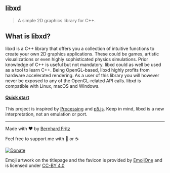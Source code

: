## libxd

> A simple 2D graphics library for C++.

## What is libxd?
libxd is a C++ library that offers you a collection of intuitive functions to create your own 2D graphics applications. These could be games, artistic visualizations or even highly sophisticated physics simulations. Prior knowledge of C++ is useful but not mandatory. libxd could as well be used as a tool to learn C++. Being OpenGL-based, libxd highly profits from hardware accelerated rendering. As a user of this library you will however never be exposed to any of the OpenGL-related API calls. libxd is compatible with Linux, macOS and Windows.

#### [Quick start](quickstart.md)

This project is inspired by [Processing](https://processing.org/) and [p5.js](https://p5js.org/). Keep in mind, libxd is a new interpretation, not an emulation or port.

---

Made with :heart: by [Bernhard Fritz](https://github.com/bernhardfritz)

Feel free to support me with :beer: or :coffee:

[![Donate](https://img.shields.io/badge/Donate-PayPal-green.svg)](https://www.paypal.me/bernhardefritz)

Emoji artwork on the titlepage and the favicon is provided by [EmojiOne](https://www.emojione.com/) and is licensed under [CC-BY 4.0](https://creativecommons.org/licenses/by/4.0/legalcode)
